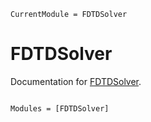 ```@meta
CurrentModule = FDTDSolver
```

# FDTDSolver

Documentation for [FDTDSolver](https://github.com/MKAbdElrahman/FDTDSolver.jl).

```@index
```

```@autodocs
Modules = [FDTDSolver]
```
